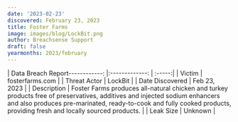 ```yaml
---
date: '2023-02-23'
discovered: February 23, 2023
title: Foster Farms
image: images/blog/LockBit.png
author: Breachsense Support
draft: false
yearmonths: 2023/february
---
```


| Data Breach Report------------:     |:-------------:    | :-----:|
| Victim      | fosterfarms.com      | 
| Threat Actor      | LockBit      | 
| Date Discovered      | Feb 23, 2023      | 
| Description      | Foster Farms produces all-natural chicken and turkey products free of preservatives, additives and injected sodium enhancers and also produces pre-marinated, ready-to-cook and fully cooked products, providing fresh and locally sourced products.      | 
| Leak Size      | Unknown      | 

